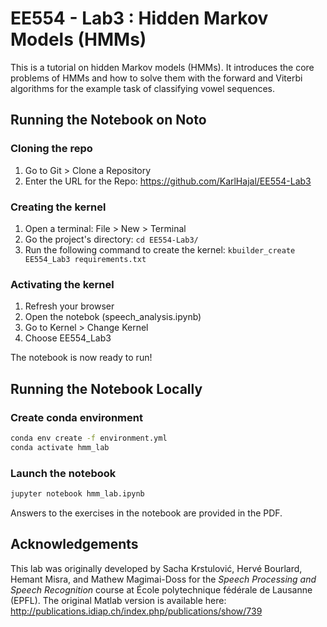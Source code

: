 # EE554 - Lab3 : Hidden Markov Models (HMMs)

This is a tutorial on hidden Markov models (HMMs). It introduces the core problems
of HMMs and how to solve them with the forward and Viterbi algorithms for the
example task of classifying vowel sequences.

## Running the Notebook on Noto

### Cloning the repo
1. Go to Git > Clone a Repository
2. Enter the URL for the Repo: https://github.com/KarlHajal/EE554-Lab3
   
### Creating the kernel
1. Open a terminal: File > New > Terminal
2. Go the project's directory: ```cd EE554-Lab3/```
3. Run the following command to create the kernel: ```kbuilder_create EE554_Lab3 requirements.txt```

### Activating the kernel
1. Refresh your browser
2. Open the notebok (speech_analysis.ipynb)
3. Go to Kernel > Change Kernel
4. Choose EE554_Lab3

The notebook is now ready to run!

## Running the Notebook Locally

### Create conda environment

```bash
conda env create -f environment.yml
conda activate hmm_lab
```

### Launch the notebook

```bash
jupyter notebook hmm_lab.ipynb
```

Answers to the exercises in the notebook are provided in the PDF.

## Acknowledgements

This lab was originally developed by Sacha Krstulović, Hervé
Bourlard, Hemant Misra, and Mathew Magimai-Doss for the *Speech Processing and
Speech Recognition* course at École polytechnique fédérale de Lausanne (EPFL).
The original Matlab version is available here:
http://publications.idiap.ch/index.php/publications/show/739
